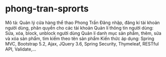 # phong-tran-sprorts
Mô tả: Quản lý cửa hàng thể thao Phong Trần
Đăng nhập, đăng kí tài khoản người dùng, phân quyền cho các tài khoản
Quản lí thông tin người dùng: Sửa, xóa, block, unblock người dùng
Quản lí danh mục sản phẩm, thêm, sửa và xóa sản phẩm, tìm kiếm theo tên sản phẩm
Kiến thức áp dụng: Spring MVC, Bootstrap 5.2, Ajax, JQuery 3.6, Spring Security, Thymeleaf, RESTful API, Validate,...

